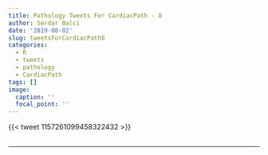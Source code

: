 ```yaml
---
title: Pathology Tweets For CardiacPath - 8
author: Serdar Balci
date: '2019-08-02'
slug: tweetsForCardiacPath8
categories:
  - R
  - tweets
  - pathology
  - CardiacPath
tags: []
image:
  caption: ''
  focal_point: ''
---
```



{{< tweet 1157261099458322432 >}}
<br>
<br>
<hr>
